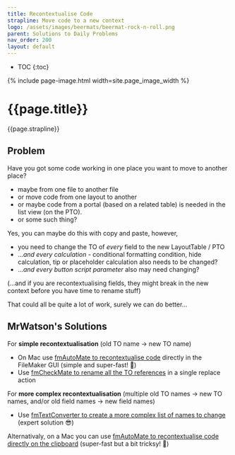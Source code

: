 ```yaml
---
title: Recontextualise Code
strapline: Move code to a new context
logo: /assets/images/beermats/beermat-rock-n-roll.png
parent: Solutions to Daily Problems
nav_order: 200
layout: default
---
```

- TOC
{:toc}

{% include page-image.html width=site.page_image_width %}

# {{page.title}}

{{page.strapline}}




## Problem

Have you got some code working in one place you want to move to another place?

- maybe from one file to another file
- or move code from one layout to another
- or maybe code from a portal (based on a related table) is needed in the list view (on the PTO).
- or some such thing?

Yes, you can maybe do this with copy and paste, however,

- you need to change the TO of *every* field to the new LayoutTable / PTO
- …*and every calculation* - conditional formatting condition, hide calculation, tip or placeholder calculation also needs to be changed?
- …*and every button script parameter* also may need changing?

(…and if you are recontextualising fields, they might break in the new context before you have time to rename stuff)

That could all be quite a lot of work, surely we can do better…

## MrWatson's Solutions

For **simple recontextualisation** (old TO name -> new TO name)

- On Mac use [fmAutoMate to recontextualise code](recontextualise-code-with-fmautomate.html) directly in the FileMaker GUI (simple and super-fast! 🤩)
- Use [fmCheckMate to rename all the TO references](recontextualise-code-with-fmcheckmate.html) in a single replace action

For **more complex recontextualisation** (multiple old TO names -> new TO names, and/or old field names -> new field names)

- Use [fmTextConverter to create a more complex list of names to change](recontextualise-code-with-fmtextconverter.html) (expert solution 😎)

Alternativaly, on a Mac you can use [fmAutoMate to recontextualise code directly on the clipboard](recontextualise-code-with-fmautomate.html#recontextualise-code-directly-on-the-clipboard) (super-fast but a bit tricksy! 🤩)
